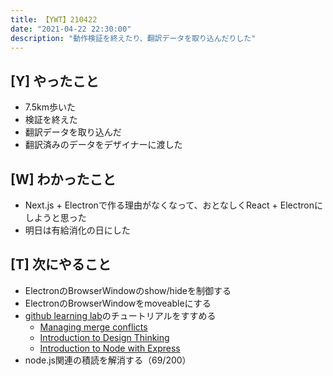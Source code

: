 ```yaml
---
title: 【YWT】210422
date: "2021-04-22 22:30:00"
description: "動作検証を終えたり、翻訳データを取り込んだりした"
---
```


## [Y] やったこと

- 7.5km歩いた
- 検証を終えた
- 翻訳データを取り込んだ
- 翻訳済みのデータをデザイナーに渡した

## [W] わかったこと

- Next.js + Electronで作る理由がなくなって、おとなしくReact + Electronにしようと思った
- 明日は有給消化の日にした

## [T] 次にやること

- ElectronのBrowserWindowのshow/hideを制御する
- ElectronのBrowserWindowをmoveableにする
- [github learning lab](https://lab.github.com/githubtraining)のチュートリアルをすすめる
  - [Managing merge conflicts](https://lab.github.com/githubtraining/managing-merge-conflicts)
  - [Introduction to Design Thinking](https://lab.github.com/githubtraining/introduction-to-design-thinking)
  - [Introduction to Node with Express](https://lab.github.com/everydeveloper/introduction-to-node-with-express)
- node.js関連の積読を解消する（69/200）

<!-- https://twitter.com/camomile_cafe/status/1385230111755030530?s=20 -->
